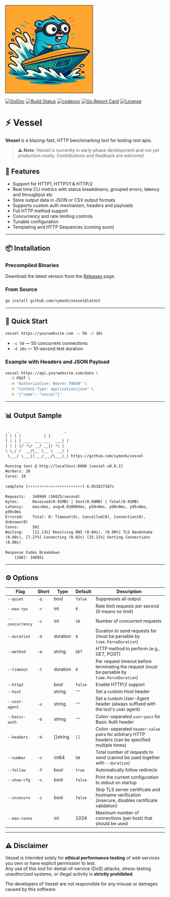 <img src="https://github.com/symonk/vessel/blob/main/.github/images/vessel.png" border="1" width="275" height="275"/>

[![GoDoc](https://pkg.go.dev/badge/github.com/symonk/vessel)](https://pkg.go.dev/github.com/symonk/vessel)
[![Build Status](https://github.com/symonk/vessel/actions/workflows/go_test.yml/badge.svg)](https://github.com/symonk/vessel/actions/workflows/go_test.yml)
[![codecov](https://codecov.io/gh/symonk/vessel/branch/main/graph/badge.svg)](https://codecov.io/gh/symonk/vessel)
[![Go Report Card](https://goreportcard.com/badge/github.com/symonk/vessel)](https://goreportcard.com/report/github.com/symonk/vessel)
[![License](https://img.shields.io/badge/License-Apache_2.0-blue.svg)](https://github.com/symonk/vessel/blob/master/LICENSE)

# ⚡ Vessel

**Vessel** is a blazing-fast, HTTP benchmarking tool for testing rest apis.

> ⚠️ **Note**: Vessel is currently in early-phase development and not yet production-ready. Contributions and feedback are welcome!

## 🏁 Features

- Support for HTTP1, HTTP1/1 & HTTP/2
- Real time CLI metrics with status breakdowns, grouped errors, latency and throughput etc
- Store output data in JSON or CSV output formats
- Supports custom auth mechanism, headers and payloads
- Full HTTP method support
- Concurrency and rate limiting controls
- Tunable configuration
- Templating and HTTP Sequences (coming soon)

---

## 📦 Installation

### Precompiled Binaries

Download the latest version from the [Releases](https://github.com/symonk/vessel/releases) page.

### From Source

```bash
go install github.com/symonk/vessel@latest
```

---

## 🚀 Quick Start

```bash
vessel https://yourwebsite.com -c 50 -d 10s
```

- `-c 50` — 50 concurrent connections
- `-d 10s` — 10-second test duration

### Example with Headers and JSON Payload

```bash
vessel https://api.yourwebsite.com/data \
  -X POST \
  -H "Authorization: Bearer TOKEN" \
  -H "Content-Type: application/json" \
  -b '{"name": "vessel"}'
```

---

## 📊 Output Sample

```text
 _   _                    _
| | | |			 | |
| | | | ___  ___ ___  ___| |
| | | |/ ⚡\/ __/ __|/ ⚡\ |
\ \_/ /  __/\__ \__ \  __/ |
 \___/ \___||___/___/\___|_| https://github.com/symonk/vessel

Running test @ http://localhost:8000 [vessel-v0.0.1]
Workers: 20
Cores: 10

complete [⚡⚡⚡⚡⚡⚡⚡⚡⚡⚡⚡⚡⚡⚡⚡⚡⚡⚡⚡⚡⚡⚡⚡⚡] 6.051627167s

Requests:	340949 (56825/second)
bytes:		Received(0.91MB) | Sent(0.00MB) | Total(0.91MB)
Latency:	max=4ms, avg=0.010004ms, p50=0ms, p90=0ms, p95=0ms, p99=0ms
Errored:	Total: 0: Timeout(0), Cancelled(0), Connection(0), Unknown(0)
Conns:		581
Waiting:	[12.13%] Resolving DNS (0.04s), [0.00%] TLS Handshake (0.00s), [7.27%] Connecting (0.02s) [25.22%] Getting Connections (0.08s)

Response Codes Breakdown
	[200]: 340951
```

---

## ⚙️ Options
| Flag            | Short | Type      | Default | Description                                                                                       |
| --------------- | ----- | --------- | ------- | ------------------------------------------------------------------------------------------------- |
| `--quiet`       | `-q`  | bool      | `false` | Suppresses all output                                                                             |
| `--max-rps`     | `-r`  | int       | `0`     | Rate limit requests per second (0 means no limit)                                                 |
| `--concurrency` | `-c`  | int       | `10`    | Number of concurrent requests                                                                     |
| `--duration`    | `-d`  | duration  | `0`     | Duration to send requests for (must be parsable by `time.ParseDuration`)                          |
| `--method`      | `-m`  | string    | `GET`   | HTTP method to perform (e.g., GET, POST)                                                          |
| `--timeout`     | `-t`  | duration  | `0`     | Per request timeout before terminating the request (must be parsable by `time.ParseDuration`)     |
| `--http2`       |       | bool      | `false` | Enable HTTP/2 support                                                                             |
| `--host`        |       | string    | `""`    | Set a custom Host header                                                                          |
| `--user-agent`  | `-u`  | string    | `""`    | Set a custom User-Agent header (always suffixed with the tool's user agent)                       |
| `--basic-auth`  | `-b`  | string    | `""`    | Colon-separated `user:pass` for Basic Auth header                                                 |
| `--headers`     | `-H`  | \[]string | `[]`    | Colon-separated `header:value` pairs for arbitrary HTTP headers (can be specified multiple times) |
| `--number`      | `-n`  | int64     | `50`    | Total number of requests to send (cannot be used together with `--duration`)                      |
| `--follow`      | `-f`  | bool      | `true`  | Automatically follow redirects                                                                    |
| `--show-cfg`    | `-s`  | bool      | `false` | Print the current configuration to stdout on startup                                              |
| `--insecure`    | `-i`  | bool      | `false` | Skip TLS server certificate and hostname verification (insecure, disables certificate validation) |
| `--max-conns`   |       | int       | 1024    | Maximum number of connections (per host) that should be used                                      |


---

## ⚠️ Disclaimer

Vessel is intended solely for **ethical performance testing** of web services you own or have explicit permission to test.  
Any use of this tool for denial-of-service (DoS) attacks, stress-testing unauthorized systems, or illegal activity is **strictly prohibited**.

The developers of Vessel are not responsible for any misuse or damages caused by this software.

